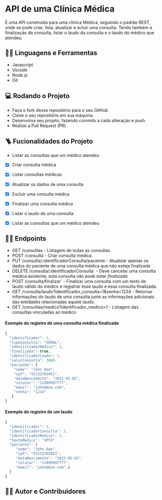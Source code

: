 # API de uma Clínica Médica

É uma API construida para uma clinica Médica, seguindo o padrão REST, onde se pode criar, lista, atualizar e ecluir uma consulta. Tendo também a finalização da consulta, listar o laudo da consulta e o laudo do médico que atendeu.


## :man_mechanic: Linguagens e Ferramentas

- Javascript
- Vscode
- Node.js
- Git

## :computer: Rodando o Projeto

- Faça o fork desse repositório para o seu GitHub
- Clone o seu repositório em sua máquina
- Desenvolva seu projeto, fazendo commits a cada alteração e push
- Realize a Pull Request (PR)

## :ladder: Fucionalidades do Projeto

- Listar as consultas que um médico atendeu
- [x] Criar consulta médica
- [x] Listar consultas médicas
- [x] Atualizar os dados de uma consulta
- [x] Excluir uma consulta médica
- [x] Finalizar uma consulta médica
- [x] Listar o laudo de uma consulta
- [x] Listar as consultas que um médico atendeu


## :sassy_man: Endpoints

- GET /consultas - Listagem de todas as consultas.
- POST /consulta - Criar consulta médica.
- PUT /consulta/:identificadorConsulta/paciente - Atualizar apenas os dados do paciente de uma consulta médica que não esteja finalizada
- DELETE /consulta/:identificadorConsulta` - Deve cancelar uma consulta médica existente, esta consulta não pode estar _finalizada_
- POST /consulta/finalizar` - Finalizar uma consulta com um texto de laudo válido do médico e registrar esse laudo e essa consulta finalizada.
- GET /consulta/laudo?identificador_consulta=1&senha=1234 - Retornar informações do laudo de uma consulta junto as informações adicionais das entidades relacionadas aquele laudo.
- GET /consultas/medico?identificador_medico=1 - Listagem das consultas vinculadas ao médico

#### Exemplo do registro de uma consulta médica finalizada

```javascript
{
  "identificador": 1,
  "tipoConsulta": "GERAL",
  "identificadorMedico": 1,
  "finalizada": true,
  "identificadorLaudo": 1,
  "valorConsulta": 3000,
  "paciente": {
    "nome": "John Doe",
    "cpf": "55132392051",
    "dataNascimento": "2022-02-02",
    "celular": "11999997777",
    "email": "john@doe.com",
    "senha": "1234"
   }
}
```

#### Exemplo do registro de um laudo

```javascript
{
  "identificador": 1,
  "identificadorConsulta": 3,
  "identificadorMedico": 2,
  "textoMedico": "XPTO",
  "paciente": {
     "nome": "John Doe",
     "cpf": "55132392051",
     "dataNascimento": "2022-02-02",
     "celular": "11999997777",
     "email": "john@doe.com",s
  }
}
```

## :technologist: Autor e Contribuidores

<a href="https://github.com/LuahGomes">


